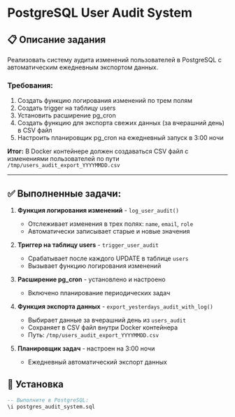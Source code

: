# PostgreSQL User Audit System

## 📋 Описание задания

Реализовать систему аудита изменений пользователей в PostgreSQL с автоматическим ежедневным экспортом данных.

### Требования:
1. Создать функцию логирования изменений по трем полям
2. Создать trigger на таблицу users  
3. Установить расширение pg_cron
4. Создать функцию для экспорта свежих данных (за вчерашний день) в CSV файл
5. Настроить планировщик pg_cron на ежедневный запуск в 3:00 ночи

**Итог:** В Docker контейнере должен создаваться CSV файл с изменениями пользователей по пути `/tmp/users_audit_export_YYYYMMDD.csv`

---

## ✅ Выполненные задачи:

1. **Функция логирования изменений** - `log_user_audit()`
   - Отслеживает изменения в трех полях: `name`, `email`, `role`
   - Автоматически записывает старые и новые значения

2. **Триггер на таблицу users** - `trigger_user_audit`
   - Срабатывает после каждого UPDATE в таблице `users`
   - Вызывает функцию логирования изменений

3. **Расширение pg_cron** - установлено и настроено
   - Включено планирование периодических задач

4. **Функция экспорта данных** - `export_yesterdays_audit_with_log()`
   - Выбирает данные за вчерашний день из `users_audit`
   - Сохраняет в CSV файл внутри Docker контейнера
   - Путь: `/tmp/users_audit_export_YYYYMMDD.csv`

5. **Планировщик задач** - настроен на 3:00 ночи
   - Ежедневный автоматический экспорт данных

## 🚀 Установка

```sql
-- Выполните в PostgreSQL:
\i postgres_audit_system.sql

